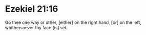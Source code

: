 # Ezekiel 21:16

Go thee one way or other, [either] on the right hand, [or] on the left, whithersoever thy face [is] set.